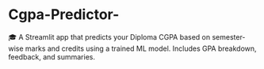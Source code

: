 # Cgpa-Predictor-
🎓 A Streamlit app that predicts your Diploma CGPA based on semester-wise marks and credits using a trained ML model. Includes GPA breakdown, feedback, and summaries.
